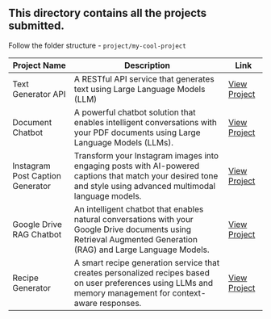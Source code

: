 ## This directory contains all the projects submitted. 

Follow the folder structure - `project/my-cool-project`

| Project Name | Description | Link |
|-------------|-------------|------|
| Text Generator API | A RESTful API service that generates text using Large Language Models (LLM) | [View Project](./text-generator-api) |
| Document Chatbot | A powerful chatbot solution that enables intelligent conversations with your PDF documents using Large Language Models (LLMs). | [View Project](./document-chatbot) |
| Instagram Post Caption Generator | Transform your Instagram images into engaging posts with AI-powered captions that match your desired tone and style using advanced multimodal language models. | [View Project](./instagram-post-caption-generator/) |
| Google Drive RAG Chatbot | An intelligent chatbot that enables natural conversations with your Google Drive documents using Retrieval Augmented Generation (RAG) and Large Language Models. | [View Project](./google-drive-rag-chatbot/) |
| Recipe Generator | A smart recipe generation service that creates personalized recipes based on user preferences using LLMs and memory management for context-aware responses. | [View Project](./recipe-generator/) |


